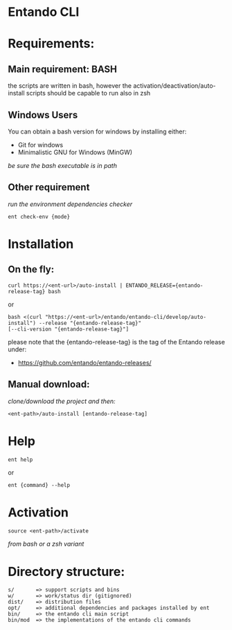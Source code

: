# Entando CLI

# Requirements:

## Main requirement: BASH

the scripts are written in bash, however the activation/deactivation/auto-install scripts should be capable to run also in zsh

## Windows Users

You can obtain a bash version for windows by installing either:

- Git for windows
- Minimalistic GNU for Windows (MinGW)

_be sure the bash executable is in path_


## Other requirement

_run the environment dependencies checker_

```
ent check-env {mode}
```

# Installation

## On the fly:

```
curl https://<ent-url>/auto-install | ENTANDO_RELEASE={entando-release-tag} bash
```
or
```
bash <(curl "https://<ent-url>/entando/entando-cli/develop/auto-install") --release "{entando-release-tag}" 
[--cli-version "{entando-release-tag}"]
```


please note that the {entando-release-tag} is the tag of the Entando release under:

- https://github.com/entando/entando-releases/


## Manual download:

_clone/download the project and then:_
```
<ent-path>/auto-install [entando-release-tag]
```

# Help

```
ent help
```

or

```
ent {command} --help
```

# Activation

```
source <ent-path>/activate
```

_from bash or a zsh variant_

# Directory structure:

```
s/       => support scripts and bins
w/       => work/status dir (gitignored)
dist/    => distribution files
opt/     => additional dependencies and packages installed by ent
bin/     => the entando cli main script
bin/mod  => the implementations of the entando cli commands
```
